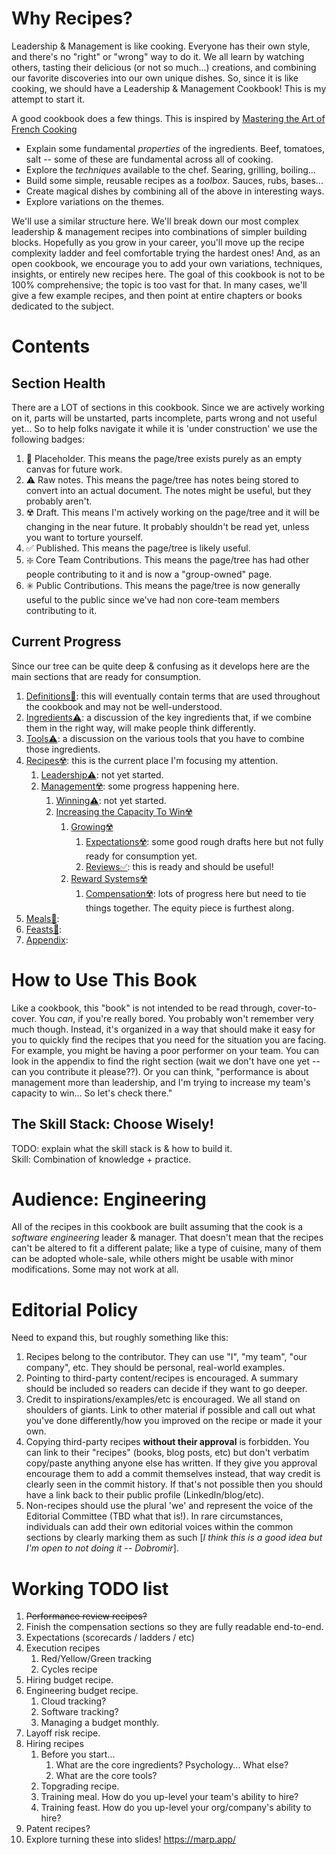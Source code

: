 # Why Recipes?
Leadership & Management is like cooking. Everyone has their own style, and there's no "right" or "wrong" way to do it. We all learn by watching others, tasting their delicious (or not so much...) creations, and combining our favorite discoveries into our own unique dishes. So, since it is like cooking, we should have a Leadership & Management Cookbook! This is my attempt to start it.

A good cookbook does a few things. This is inspired by [Mastering the Art of French Cooking](https://www.amazon.com/Mastering-Art-French-Cooking-Vol/dp/0375413405/ref=pd_lpo_sccl_3/143-3838692-8843936?pd_rd_w=kCaD4&content-id=amzn1.sym.116f529c-aa4d-4763-b2b6-4d614ec7dc00&pf_rd_p=116f529c-aa4d-4763-b2b6-4d614ec7dc00&pf_rd_r=K3BWES5N26QFD5JSQ0DF&pd_rd_wg=bV24H&pd_rd_r=7acd5025-4ac0-40a2-b8e5-2a5c75b610ac&pd_rd_i=0375413405&psc=1)
 * Explain some fundamental _properties_ of the ingredients. Beef, tomatoes, salt -- some of these are fundamental across all of cooking.
 * Explore the _techniques_ available to the chef. Searing, grilling, boiling... 
 * Build some simple, reusable recipes as a _toolbox_. Sauces, rubs, bases...
 * Create magical dishes by combining all of the above in interesting ways.
 * Explore variations on the themes.

We'll use a similar structure here. We'll break down our most complex leadership & management recipes into combinations of simpler building blocks. Hopefully as you grow in your career, you'll move up the recipe complexity ladder and feel comfortable trying the hardest ones! And, as an open cookbook, we encourage you to add your own variations, techniques, insights, or entirely new recipes here. The goal of this cookbook is not to be 100% comprehensive; the topic is too vast for that. In many cases, we'll give a few example recipes, and then point at entire chapters or books dedicated to the subject. 

# Contents
## Section Health
There are a LOT of sections in this cookbook. Since we are actively working on it, parts will be unstarted, parts incomplete, parts wrong and not useful yet... So to help folks navigate it while it is 'under construction' we use the following badges:

1. 🚫 Placeholder. This means the page/tree exists purely as an empty canvas for future work.
2. ⚠️ Raw notes. This means the page/tree has notes being stored to convert into an actual document. The notes might be useful, but they probably aren't.
3. ☢️ Draft. This means I'm actively working on the page/tree and it will be changing in the near future. It probably shouldn't be read yet, unless you want to torture yourself.
5. ✅ Published. This means the page/tree is likely useful.
6. ❇️ Core Team Contributions. This means the page/tree has had other people contributing to it and is now a "group-owned" page.
7. ✳️ Public Contributions. This means the page/tree is now generally useful to the public since we've had non core-team members contributing to it.

## Current Progress
Since our tree can be quite deep & confusing as it develops here are the main sections that are ready for consumption. 

  1. [Definitions🚫](definitions): this will eventually contain terms that are used throughout the cookbook and may not be well-understood.
  1. [Ingredients⚠️](ingredients): a discussion of the key ingredients that, if we combine them in the right way, will make people think differently.
  1. [Tools⚠️](tools): a discussion on the various tools that you have to combine those ingredients.
  1. [Recipes☢️](recipes): this is the current place I'm focusing my attention.
      1. [Leadership⚠️](recipes/leadership): not yet started.
      1. [Management☢️](recipes/management): some progress happening here.
          1. [Winning⚠️](recipes/management/winning): not yet started. 
          2. [Increasing the Capacity To Win☢️](recipes/management/increasing_the_capacity_to_win)
              1. [Growing☢️](recipes/management/increasing_the_capacity_to_win/growing)
                  1. [Expectations☢️](recipes/management/increasing_the_capacity_to_win/growing/expectations): some good rough drafts here but not fully ready for consumption yet. 
                  1. [Reviews✅](recipes/management/increasing_the_capacity_to_win/growing/reviews): this is ready and should be useful! 
              1. [Reward Systems☢️](recipes/management/increasing_the_capacity_to_win/reward_systems)
                  1. [Compensation☢️](recipes/management/increasing_the_capacity_to_win/reward_systems/compensation): lots of progress here but need to tie things together. The equity piece is furthest along. 
  1. [Meals🚫](meals): 
  1. [Feasts🚫](feasts): 
  1. [Appendix](appendix/README.md): 

# How to Use This Book
Like a cookbook, this "book" is not intended to be read through, cover-to-cover. You _can_, if you're really bored. You probably won't remember very much though. Instead, it's organized in a way that should make it easy for you to quickly find the recipes that you need for the situation you are facing. For example, you might be having a poor performer on your team. You can look in the appendix to find the right section (wait we don't have one yet -- can you contribute it please??). Or you can think, "performance is about management more than leadership, and I'm trying to increase my team's capacity to win... So let's check there."

## The Skill Stack: Choose Wisely!
TODO: explain what the skill stack is & how to build it.  
Skill: Combination of knowledge + practice. 

# Audience: Engineering
All of the recipes in this cookbook are built assuming that the cook is a _software engineering_ leader & manager. That doesn't mean that the recipes can't be altered to fit a different palate; like a type of cuisine, many of them can be adopted whole-sale, while others might be usable with minor modifications. Some may not work at all. 


# Editorial Policy
Need to expand this, but roughly something like this:

1. Recipes belong to the contributor. They can use "I", "my team", "our company", etc. They should be personal, real-world examples.
1. Pointing to third-party content/recipes is encouraged. A summary should be included so readers can decide if they want to go deeper. 
1. Credit to inspirations/examples/etc is encouraged. We all stand on shoulders of giants. Link to other material if possible and call out what you've done differently/how you improved on the recipe or made it your own.
1. Copying third-party recipes **without their approval** is forbidden. You can link to their "recipes" (books, blog posts, etc) but don't verbatim copy/paste anything anyone else has written. If they give you approval encourage them to add a commit themselves instead, that way credit is clearly seen in the commit history. If that's not possible then you should have a link back to their public profile (LinkedIn/blog/etc).
1. Non-recipes should use the plural 'we' and represent the voice of the Editorial Committee (TBD what that is!). In rare circumstances, individuals can add their own editorial voices within the common sections by clearly marking them as such [_I think this is a good idea but I'm open to not doing it -- Dobromir_].





# Working TODO list
1. ~~Performance review recipes?~~
1. Finish the compensation sections so they are fully readable end-to-end.
1. Expectations (scorecards / ladders / etc)
1. Execution recipes
    1. Red/Yellow/Green tracking
    2. Cycles recipe
1. Hiring budget recipe.
1. Engineering budget recipe.
	1. Cloud tracking?
	1. Software tracking?
	1. Managing a budget monthly.
1. Layoff risk recipe.
1. Hiring recipes
	1. Before you start... 
		1. What are the core ingredients? Psychology... What else?
		1. What are the core tools? 
	1. Topgrading recipe. 
	1. Training meal. How do you up-level your team's ability to hire?
	1. Training feast. How do you up-level your org/company's ability to hire?
1. Patent recipes?
1. Explore turning these into slides! https://marp.app/
